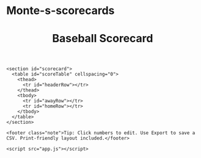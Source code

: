 # Monte-s-scorecards
<!doctype html>
<html lang="en">
  <head>
    <meta charset="utf-8" />
    <meta name="viewport" content="width=device-width,initial-scale=1" />
    <title>Baseball Scorecard</title>
    <link rel="stylesheet" href="style.css" />
  </head>
  <body>
    <header>
      <h1>Baseball Scorecard</h1>
    </header>

    <section id="scorecard">
      <table id="scoreTable" cellspacing="0">
        <thead>
          <tr id="headerRow"></tr>
        </thead>
        <tbody>
          <tr id="awayRow"></tr>
          <tr id="homeRow"></tr>
        </tbody>
      </table>
    </section>

    <footer class="note">Tip: Click numbers to edit. Use Export to save a CSV. Print-friendly layout included.</footer>

    <script src="app.js"></script>
  </body>
</html>


